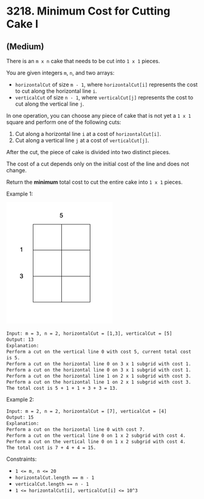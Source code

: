 # 3218. Minimum Cost for Cutting Cake I
## (Medium)

There is an `m x n` cake that needs to be cut into `1 x 1` pieces.

You are given integers `m`, `n`, and two arrays:

- `horizontalCut` of size `m - 1`, where `horizontalCut[i]` represents the cost to cut along the horizontal line `i`.
- `verticalCut` of size `n - 1`, where `verticalCut[j]` represents the cost to cut along the vertical line `j`.

In one operation, you can choose any piece of cake that is not yet a `1 x 1` square and perform one of the following cuts:

1) Cut along a horizontal line `i` at a cost of `horizontalCut[i]`.
2) Cut along a vertical line `j` at a cost of `verticalCut[j]`.

After the cut, the piece of cake is divided into two distinct pieces.

The cost of a cut depends only on the initial cost of the line and does not change.

Return the **minimum** total cost to cut the entire cake into `1 x 1` pieces.

 

Example 1:

![alt text](image.png)

```
Input: m = 3, n = 2, horizontalCut = [1,3], verticalCut = [5]
Output: 13
Explanation:
Perform a cut on the vertical line 0 with cost 5, current total cost is 5.
Perform a cut on the horizontal line 0 on 3 x 1 subgrid with cost 1.
Perform a cut on the horizontal line 0 on 3 x 1 subgrid with cost 1.
Perform a cut on the horizontal line 1 on 2 x 1 subgrid with cost 3.
Perform a cut on the horizontal line 1 on 2 x 1 subgrid with cost 3.
The total cost is 5 + 1 + 1 + 3 + 3 = 13.
```

Example 2:

```
Input: m = 2, n = 2, horizontalCut = [7], verticalCut = [4]
Output: 15
Explanation:
Perform a cut on the horizontal line 0 with cost 7.
Perform a cut on the vertical line 0 on 1 x 2 subgrid with cost 4.
Perform a cut on the vertical line 0 on 1 x 2 subgrid with cost 4.
The total cost is 7 + 4 + 4 = 15.
```
 

Constraints:

- `1 <= m, n <= 20`
- `horizontalCut.length == m - 1`
- `verticalCut.length == n - 1`
- `1 <= horizontalCut[i], verticalCut[i] <= 10^3`